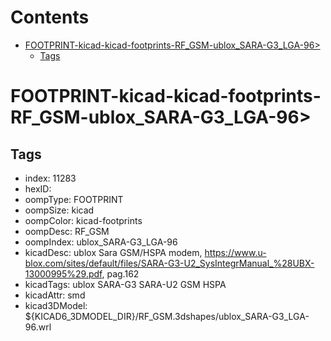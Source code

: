 



Contents
========

* [FOOTPRINT-kicad-kicad-footprints-RF_GSM-ublox_SARA-G3_LGA-96>](#footprint-kicad-kicad-footprints-rf_gsm-ublox_sara-g3_lga-96)
	* [Tags](#tags)

# FOOTPRINT-kicad-kicad-footprints-RF_GSM-ublox_SARA-G3_LGA-96>

## Tags

- index: 11283
- hexID: 
- oompType: FOOTPRINT
- oompSize: kicad
- oompColor: kicad-footprints
- oompDesc: RF_GSM
- oompIndex: ublox_SARA-G3_LGA-96
- kicadDesc: ublox Sara GSM/HSPA modem, https://www.u-blox.com/sites/default/files/SARA-G3-U2_SysIntegrManual_%28UBX-13000995%29.pdf, pag.162
- kicadTags: ublox SARA-G3 SARA-U2 GSM HSPA
- kicadAttr: smd
- kicad3DModel: ${KICAD6_3DMODEL_DIR}/RF_GSM.3dshapes/ublox_SARA-G3_LGA-96.wrl
